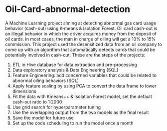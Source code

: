 # Oil-Card-abnormal-detection
A Machine Learning project aiming at detecting abnormal gas card usage behavior (cash-out) using K-means &amp; Isolation Forest.
Oil card cash-out is an illegal behavior in which the driver acquires money from the deposit of oil cards. In most cases, the man in charge of oiling will get a 10% to 15% commission. This project used the desensitized data from an oil company to come up with an algorithm that automatically detects cards that could be potentially involved in cash-out. 
These are the steps of the projects:
1. ETL in Hive database for data extraction and pre-processing
2. Data exploratory analysis & Data Engineering (SQL)
3. Feature Engineering: add concerned variables that could be related to abnormal oiling behaviors (SQL)
4. Apply feature scaling by using PCA to convert the data frame to lower dimensions
5. Fit the data with Kmeans++ & Isolation Forest model, set the default cash-out ratio to 1:2000
6. Use grid search for hyperparameter tuning
7. Use the overlapping output from the two models as the final result
8. Save the model for future use
9. Set up the code scheduling to run the model once a month
